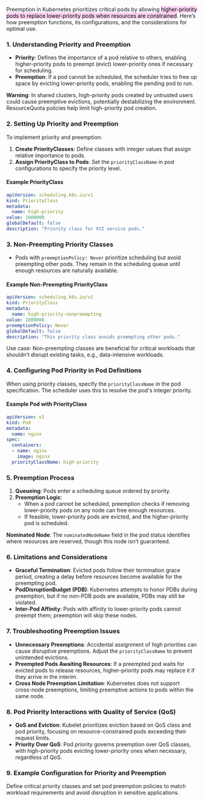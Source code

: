 
Preemption in Kubernetes prioritizes critical pods by allowing <mark style="background: #FFB8EBA6;">higher-priority pods to replace lower-priority pods when resources are constrained</mark>. Here’s how preemption functions, its configurations, and the considerations for optimal use.

### 1. **Understanding Priority and Preemption**

- **Priority**: Defines the importance of a pod relative to others, enabling higher-priority pods to preempt (evict) lower-priority ones if necessary for scheduling.
- **Preemption**: If a pod cannot be scheduled, the scheduler tries to free up space by evicting lower-priority pods, enabling the pending pod to run.

**Warning**: In shared clusters, high-priority pods created by untrusted users could cause preemptive evictions, potentially destabilizing the environment. ResourceQuota policies help limit high-priority pod creation.

### 2. **Setting Up Priority and Preemption**

To implement priority and preemption:

1. **Create PriorityClasses**: Define classes with integer values that assign relative importance to pods.
2. **Assign PriorityClass to Pods**: Set the `priorityClassName` in pod configurations to specify the priority level.

#### Example PriorityClass
```yaml
apiVersion: scheduling.k8s.io/v1
kind: PriorityClass
metadata:
  name: high-priority
value: 1000000
globalDefault: false
description: "Priority class for XYZ service pods."
```

### 3. **Non-Preempting Priority Classes**

- Pods with `preemptionPolicy: Never` prioritize scheduling but avoid preempting other pods. They remain in the scheduling queue until enough resources are naturally available.
  
#### Example Non-Preempting PriorityClass
```yaml
apiVersion: scheduling.k8s.io/v1
kind: PriorityClass
metadata:
  name: high-priority-nonpreempting
value: 1000000
preemptionPolicy: Never
globalDefault: false
description: "This priority class avoids preempting other pods."
```

Use case: Non-preempting classes are beneficial for critical workloads that shouldn’t disrupt existing tasks, e.g., data-intensive workloads.

### 4. **Configuring Pod Priority in Pod Definitions**

When using priority classes, specify the `priorityClassName` in the pod specification. The scheduler uses this to resolve the pod's integer priority.

#### Example Pod with PriorityClass
```yaml
apiVersion: v1
kind: Pod
metadata:
  name: nginx
spec:
  containers:
  - name: nginx
    image: nginx
  priorityClassName: high-priority
```

### 5. **Preemption Process**

1. **Queueing**: Pods enter a scheduling queue ordered by priority.
2. **Preemption Logic**:
   - When a pod cannot be scheduled, preemption checks if removing lower-priority pods on any node can free enough resources.
   - If feasible, lower-priority pods are evicted, and the higher-priority pod is scheduled.

**Nominated Node**: The `nominatedNodeName` field in the pod status identifies where resources are reserved, though this node isn’t guaranteed.

### 6. **Limitations and Considerations**

- **Graceful Termination**: Evicted pods follow their termination grace period, creating a delay before resources become available for the preempting pod.
- **PodDisruptionBudget (PDB)**: Kubernetes attempts to honor PDBs during preemption, but if no non-PDB pods are available, PDBs may still be violated.
- **Inter-Pod Affinity**: Pods with affinity to lower-priority pods cannot preempt them; preemption will skip these nodes.

### 7. **Troubleshooting Preemption Issues**

- **Unnecessary Preemptions**: Accidental assignment of high priorities can cause disruptive preemptions. Adjust the `priorityClassName` to prevent unintended evictions.
- **Preempted Pods Awaiting Resources**: If a preempted pod waits for evicted pods to release resources, higher-priority pods may replace it if they arrive in the interim.
- **Cross Node Preemption Limitation**: Kubernetes does not support cross-node preemptions, limiting preemptive actions to pods within the same node.

### 8. **Pod Priority Interactions with Quality of Service (QoS)**

- **QoS and Eviction**: Kubelet prioritizes eviction based on QoS class and pod priority, focusing on resource-constrained pods exceeding their request limits.
- **Priority Over QoS**: Pod priority governs preemption over QoS classes, with high-priority pods evicting lower-priority ones when necessary, regardless of QoS.

### 9. **Example Configuration for Priority and Preemption**

Define critical priority classes and set pod preemption policies to match workload requirements and avoid disruption in sensitive applications.

